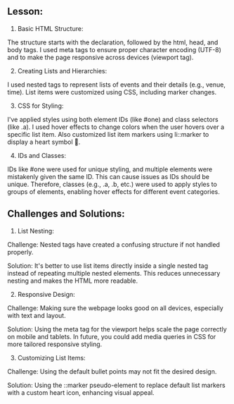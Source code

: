 ## Lesson:

1. Basic HTML Structure:

The structure starts with the <!DOCTYPE html> declaration, followed by the html, head, and body tags. I used meta tags to ensure proper character encoding (UTF-8) and to make the page responsive across devices (viewport tag).


2. Creating Lists and Hierarchies:

I used nested tags to represent lists of events and their details (e.g., venue, time). List items were customized using CSS, including marker changes.


3. CSS for Styling:

I've applied styles using both element IDs (like #one) and class selectors (like .a). I used hover effects to change colors when the user hovers over a specific list item. Also customized list item markers using li::marker to display a heart symbol 💜.


4. IDs and Classes:

IDs like #one were used for unique styling, and multiple elements were mistakenly given the same ID. This can cause issues as IDs should be unique. Therefore, classes (e.g., .a, .b, etc.) were used to apply styles to groups of elements, enabling hover effects for different event categories.



## Challenges and Solutions:

1. List Nesting:

Challenge: Nested tags have created a confusing structure if not handled properly.

Solution: It's better to use list items directly inside a single nested tag instead of repeating multiple nested elements. This reduces unnecessary nesting and makes the HTML more readable.


2. Responsive Design:

Challenge: Making sure the webpage looks good on all devices, especially with text and layout.

Solution: Using the meta tag for the viewport helps scale the page correctly on mobile and tablets. In future, you could add media queries in CSS for more tailored responsive styling.


3. Customizing List Items:

Challenge: Using the default bullet points may not fit the desired design.

Solution: Using the ::marker pseudo-element to replace default list markers with a custom heart icon, enhancing visual appeal.